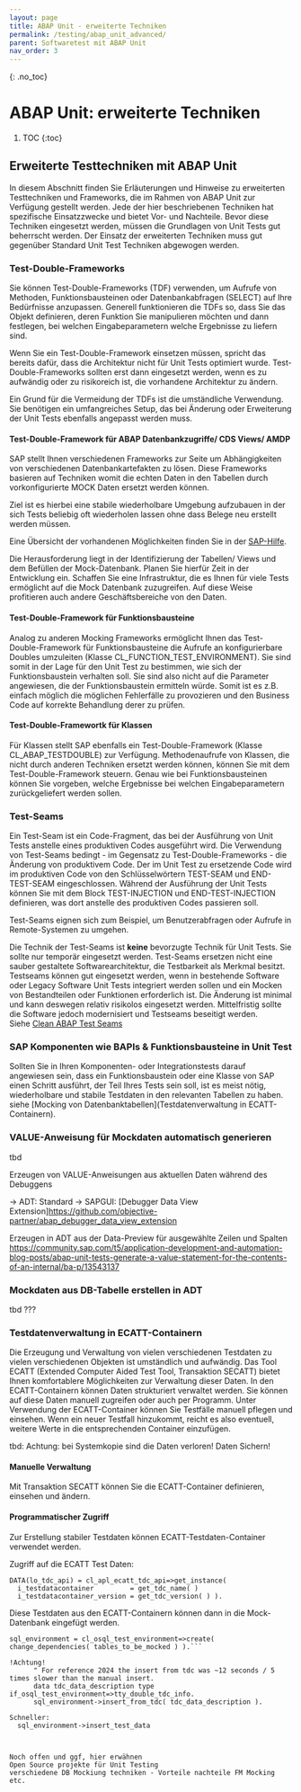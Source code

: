 ```yaml
---
layout: page
title: ABAP Unit - erweiterte Techniken
permalink: /testing/abap_unit_advanced/
parent: Softwaretest mit ABAP Unit
nav_order: 3
---
```


{: .no_toc}
# ABAP Unit: erweiterte Techniken

1. TOC
{:toc}

## Erweiterte Testtechniken mit ABAP Unit  

In diesem Abschnitt finden Sie Erläuterungen und Hinweise zu erweiterten Testtechniken und Frameworks, die im Rahmen von ABAP Unit zur Verfügung gestellt werden. Jede der hier beschriebenen Techniken hat spezifische Einsatzzwecke und bietet Vor- und Nachteile. Bevor diese Techniken eingesetzt werden, müssen die Grundlagen von Unit Tests gut beherrscht werden. Der Einsatz der erweiterten Techniken muss gut gegenüber Standard Unit Test Techniken abgewogen werden.

### Test-Double-Frameworks

Sie können Test-Double-Frameworks (TDF) verwenden, um Aufrufe von Methoden, Funktionsbausteinen oder Datenbankabfragen (SELECT) auf Ihre Bedürfnisse anzupassen. Generell funktionieren die TDFs so, dass Sie das Objekt definieren, deren Funktion Sie manipulieren möchten und dann festlegen, bei welchen Eingabeparametern welche Ergebnisse zu liefern sind. 

Wenn Sie ein Test-Double-Framework einsetzen müssen, spricht das bereits dafür, dass die Architektur nicht für Unit Tests optimiert wurde. Test-Double-Frameworks sollten erst dann eingesetzt werden, wenn es zu aufwändig oder zu risikoreich ist, die vorhandene Architektur zu ändern.

Ein Grund für die Vermeidung der TDFs ist die umständliche Verwendung. Sie benötigen ein umfangreiches Setup, das bei Änderung oder Erweiterung der Unit Tests ebenfalls angepasst werden muss. 

#### Test-Double-Framework für ABAP Datenbankzugriffe/ CDS Views/ AMDP

SAP stellt Ihnen verschiedenen Frameworks zur Seite um Abhängigkeiten von verschiedenen Datenbankartefakten zu lösen. Diese Frameworks basieren auf Techniken womit die echten Daten in den Tabellen durch vorkonfigurierte MOCK Daten ersetzt werden können.

Ziel ist es hierbei eine stabile wiederholbare Umgebung aufzubauen in der sich Tests beliebig oft wiederholen lassen ohne dass Belege neu erstellt werden müssen.

Eine Übersicht der vorhandenen Möglichkeiten finden Sie in der [SAP-Hilfe](https://help.sap.com/docs/abap-cloud/abap-development-tools-user-guide/managing-database-dependencies-with-ABAP-Unit).


Die Herausforderung liegt in der Identifizierung der Tabellen/ Views und dem Befüllen der Mock-Datenbank. 
Planen Sie hierfür Zeit in der Entwicklung ein. Schaffen Sie eine Infrastruktur, die es Ihnen für viele Tests ermöglicht auf die Mock Datenbank zuzugreifen. Auf diese Weise profitieren auch andere Geschäftsbereiche von den Daten.

#### Test-Double-Framework für Funktionsbausteine

Analog zu anderen Mocking Frameworks ermöglicht Ihnen das Test-Double-Framework für Funktionsbausteine die Aufrufe an konfigurierbare Doubles umzuleiten (Klasse CL_FUNCTION_TEST_ENVIRONMENT). 
Sie sind somit in der Lage für den Unit Test zu bestimmen, wie sich der Funktionsbaustein verhalten soll. Sie sind also nicht auf die Parameter angewiesen, die der Funktionsbaustein ermitteln würde. Somit ist es z.B. einfach möglich die möglichen Fehlerfälle zu provozieren und den Business Code auf korrekte Behandlung derer zu prüfen.  


#### Test-Double-Framewortk für Klassen

Für Klassen stellt SAP ebenfalls ein Test-Double-Framework (Klasse CL_ABAP_TESTDOUBLE) zur Verfügung. Methodenaufrufe von Klassen, die nicht durch anderen Techniken ersetzt werden können, können Sie mit dem Test-Double-Framework steuern. Genau wie bei Funktionsbausteinen können Sie vorgeben, welche Ergebnisse bei welchen Eingabeparametern zurückgeliefert werden sollen. 

### Test-Seams

Ein Test-Seam ist ein Code-Fragment, das bei der Ausführung von Unit Tests anstelle eines produktiven Codes ausgeführt wird. Die Verwendung von Test-Seams bedingt - im Gegensatz zu Test-Double-Frameworks - die Änderung von produktivem Code. Der im Unit Test zu ersetzende Code wird im produktiven Code von den Schlüsselwörtern TEST-SEAM und END-TEST-SEAM eingeschlossen. Während der Ausführung der Unit Tests können Sie mit dem Block TEST-INJECTION und END-TEST-INJECTION definieren, was dort anstelle des produktiven Codes passieren soll. 

Test-Seams eignen sich zum Beispiel, um Benutzerabfragen oder Aufrufe in Remote-Systemen zu umgehen. 

Die Technik der Test-Seams ist **keine** bevorzugte Technik für Unit Tests. Sie sollte nur temporär eingesetzt werden.
Test-Seams ersetzen nicht eine sauber gestaltete Softwarearchitektur, die Testbarkeit als Merkmal besitzt. Testseams können gut eingesetzt werden, wenn in bestehende Software oder Legacy Software Unit Tests integriert werden sollen und ein Mocken von Bestandteilen oder Funktionen erforderlich ist. Die Änderung ist minimal und kann deswegen relativ risikolos eingesetzt werden. Mittelfristig sollte die Software jedoch modernisiert und Testseams beseitigt werden.  
Siehe [Clean ABAP Test Seams](https://github.com/SAP/styleguides/blob/main/clean-abap/CleanABAP.md#use-test-seams-as-temporary-workaround)

### SAP Komponenten wie BAPIs & Funktionsbausteine in Unit Test

Sollten Sie in Ihren Komponenten- oder Integrationstests darauf angewiesen sein, dass ein Funktionsbaustein oder eine Klasse von SAP einen Schritt ausführt, der Teil Ihres Tests sein soll, ist es meist nötig, wiederholbare und stabile Testdaten in den relevanten Tabellen zu haben. siehe [Mocking von Datenbanktabellen](Testdatenverwaltung in ECATT-Containern). 

### VALUE-Anweisung für Mockdaten automatisch generieren

tbd 

Erzeugen von VALUE-Anweisungen aus aktuellen Daten während des Debuggens

-> ADT: Standard
-> SAPGUI: [Debugger Data View Extension]https://github.com/objective-partner/abap_debugger_data_view_extension

Erzeugen in ADT aus der Data-Preview für ausgewählte Zeilen und Spalten
https://community.sap.com/t5/application-development-and-automation-blog-posts/abap-unit-tests-generate-a-value-statement-for-the-contents-of-an-internal/ba-p/13543137


### Mockdaten aus DB-Tabelle erstellen in ADT

tbd ???

### Testdatenverwaltung in ECATT-Containern

Die Erzeugung und Verwaltung von vielen verschiedenen Testdaten zu vielen verschiedenen Objekten ist umständlich und aufwändig. Das Tool ECATT (Extended Computer Aided Test Tool, Transaktion SECATT) bietet Ihnen komfortablere Möglichkeiten zur Verwaltung dieser Daten. In den ECATT-Containern können Daten strukturiert verwaltet werden. Sie können auf diese Daten manuell zugreifen oder auch per Programm. 
Unter Verwendung der ECATT-Container können Sie Testfälle manuell pflegen und einsehen. Wenn ein neuer Testfall hinzukommt, reicht es also eventuell, weitere Werte in die entsprechenden Container einzufügen.

tbd: Achtung: bei Systemkopie sind die Daten verloren! Daten Sichern!

#### Manuelle Verwaltung

Mit Transaktion SECATT können Sie die ECATT-Container definieren, einsehen und ändern.

#### Programmatischer Zugriff 

Zur Erstellung stabiler Testdaten können ECATT-Testdaten-Container verwendet werden. 

Zugriff auf die ECATT Test Daten: 
 
 ```ABAP 
 DATA(lo_tdc_api) = cl_apl_ecatt_tdc_api=>get_instance( 
   i_testdatacontainer         = get_tdc_name( )
   i_testdatacontainer_version = get_tdc_version( ) ).
```

Diese Testdaten aus den ECATT-Containern können dann in die Mock-Datenbank eingefügt werden. 

```ABAP
sql_environment = cl_osql_test_environment=>create( change_dependencies( tables_to_be_mocked ) ).```

!Achtung!
      " For reference 2024 the insert from tdc was ~12 seconds / 5 times slower than the manual insert.
      data tdc_data_description type if_osql_test_environment=>tty_double_tdc_info.
      sql_environment->insert_from_tdc( tdc_data_description ).

Schneller: 
  sql_environment->insert_test_data 



Noch offen und ggf, hier erwähnen
Open Source projekte für Unit Testing
verschiedene DB Mockiung techniken - Vorteile nachteile FM Mocking etc.


